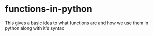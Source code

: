 # functions-in-python
This gives a basic idea to what functions are and how we use them in python along with it's syntax
